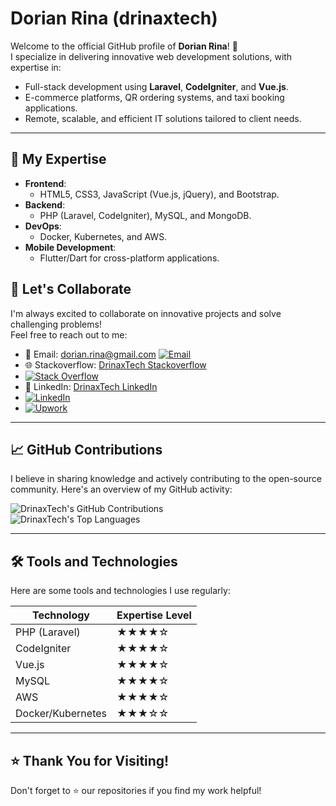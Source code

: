 # Dorian Rina (drinaxtech)

Welcome to the official GitHub profile of **Dorian Rina**! 🚀  
I specialize in delivering innovative web development solutions, with expertise in:

- Full-stack development using **Laravel**, **CodeIgniter**, and **Vue.js**.
- E-commerce platforms, QR ordering systems, and taxi booking applications.
- Remote, scalable, and efficient IT solutions tailored to client needs.

---

## 🌟 My Expertise

- **Frontend**:  
  - HTML5, CSS3, JavaScript (Vue.js, jQuery), and Bootstrap.  
- **Backend**:  
  - PHP (Laravel, CodeIgniter), MySQL, and MongoDB.  
- **DevOps**:  
  - Docker, Kubernetes, and AWS.  
- **Mobile Development**:  
  - Flutter/Dart for cross-platform applications.  


## 🤝 Let's Collaborate

I'm always excited to collaborate on innovative projects and solve challenging problems!  
Feel free to reach out to me:

- 📧 Email: [dorian.rina@gmail.com](mailto:dorian.rina@gmail.com)
[![Email](https://img.shields.io/badge/Email-dorian.rina@gmail.com-D14836?style=flat&logo=gmail&logoColor=white)](mailto:dorian.rina@gmail.com)
- 🌐 Stackoverflow: [DrinaxTech Stackoverflow](https://stackoverflow.com/users/11858157/dori-rina)
- [![Stack Overflow](https://img.shields.io/badge/Stack%20Overflow-DrinaxTech-FE7A16?style=flat&logo=stack-overflow&logoColor=white)](https://stackoverflow.com/users/11858157/dori-rina)
- 🔗 LinkedIn: [DrinaxTech LinkedIn](https://al.linkedin.com/in/dorian-rina)
- [![LinkedIn](https://img.shields.io/badge/LinkedIn-Dorian%20Rina-blue?style=flat&logo=linkedin)](https://al.linkedin.com/in/dorian-rina)
- [![Upwork](https://img.shields.io/badge/Upwork-Dori%20Rina-6fda44?style=flat&logo=upwork&logoColor=white)](https://www.upwork.com/freelancers/doririna)

---

## 📈 GitHub Contributions

I believe in sharing knowledge and actively contributing to the open-source community. Here's an overview of my GitHub activity:

![DrinaxTech's GitHub Contributions](https://github-readme-streak-stats.herokuapp.com/?user=DrinaxTech&theme=radical)  
![DrinaxTech's Top Languages](https://github-readme-stats.vercel.app/api/top-langs/?username=DrinaxTech&layout=compact&theme=radical)

---

## 🛠️ Tools and Technologies

Here are some tools and technologies I use regularly:

| Technology      | Expertise Level |
|------------------|-----------------|
| PHP (Laravel)    | ★★★★☆           |
| CodeIgniter      | ★★★★☆           |
| Vue.js           | ★★★★☆           |
| MySQL            | ★★★★☆           |
| AWS              | ★★★★☆           |
| Docker/Kubernetes| ★★★☆☆           |

---

## ⭐ Thank You for Visiting!

Don't forget to ⭐ our repositories if you find my work helpful!


<!---
drinaxtech/drinaxtech is a ✨ special ✨ repository because its `README.md` (this file) appears on your GitHub profile.
You can click the Preview link to take a look at your changes.
--->
